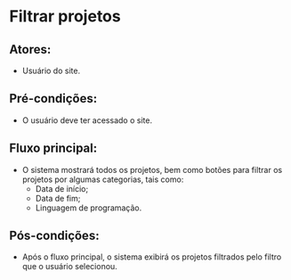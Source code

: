 # Filtrar projetos

## Atores:
- Usuário do site.

## Pré-condições:
- O usuário deve ter acessado o site.

## Fluxo principal:
- O sistema mostrará todos os projetos, bem como botões para filtrar os projetos por algumas categorias, tais como:
    - Data de início;
    - Data de fim;
    - Linguagem de programação.

## Pós-condições:
- Após o fluxo principal, o sistema exibirá os projetos filtrados pelo filtro que o usuário selecionou.